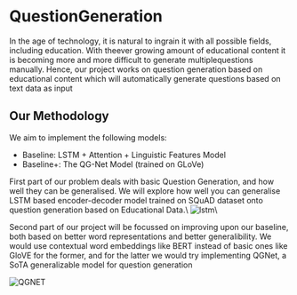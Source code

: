 # QuestionGeneration

In the age of technology, it is natural to ingrain it with all possible fields, including education.  With theever  growing  amount  of  educational  content  it  is  becoming  more  and  more  difficult  to  generate  multiplequestions manually.  Hence, our project works on question generation based on educational content which will automatically generate questions based on text data as input

## Our Methodology

We aim to implement the following models:

* Baseline: LSTM + Attention + Linguistic Features Model
* Baseline+: The QG-Net Model (trained on GLoVe)


First part of our problem deals with basic Question Generation, and how well they can be generalised. We will explore how well you can generalise LSTM based encoder-decoder model trained on SQuAD dataset onto question generation based on Educational Data.\\
![lstm](https://user-images.githubusercontent.com/54315149/145692500-fb35b4c6-06d8-4824-9e28-dc21cfc157dc.png)\\

Second part of our project will be focussed on improving upon our baseline, both based on better word representations and better generalibility. We would use contextual word embeddings like BERT instead of basic ones like GloVE for the former, and for the latter we would try implementing QGNet, a SoTA generalizable model for question generation


![QGNET](https://user-images.githubusercontent.com/54315149/145692491-bfade8b4-8f5f-42d9-a135-6a82753d4bfe.png)
